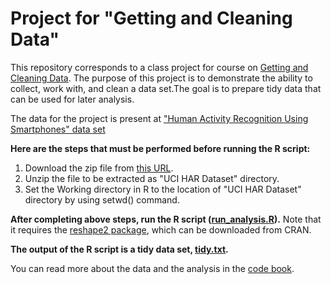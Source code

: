 # Project for "Getting and Cleaning Data"
This repository corresponds to a class project for course on [Getting and Cleaning Data](https://www.coursera.org/course/getdata). The purpose of this project is to demonstrate the ability to collect, work with, and clean a data set.The goal is to prepare tidy data that can be used for later analysis.

The data for the project is present at ["Human Activity Recognition Using Smartphones" data set](https://d396qusza40orc.cloudfront.net/getdata%2Fprojectfiles%2FUCI%20HAR%20Dataset.zip )

**Here are the steps that must be performed before running the R script:**

1. Download the zip file from [this URL](https://d396qusza40orc.cloudfront.net/getdata%2Fprojectfiles%2FUCI%20HAR%20Dataset.zip).
2. Unzip the file to be extracted as "UCI HAR Dataset" directory.
3. Set the Working directory in R to the location of "UCI HAR Dataset" directory by using setwd() command.

**After completing above steps, run the R script ([run_analysis.R](run_analysis.R)).** Note that it requires the [reshape2 package](http://cran.r-project.org/web/packages/reshape2/index.html), which can be downloaded from CRAN.

**The output of the R script is a tidy data set, [tidy.txt](https://s3.amazonaws.com/coursera-uploads/user-d9f077af70d9c2a8e23146ba/975117/asst-3/2e5f9f107a0211e598d6f189b9099096.txt).**

You can read more about the data and the analysis in the [code book](CodeBook.md).
